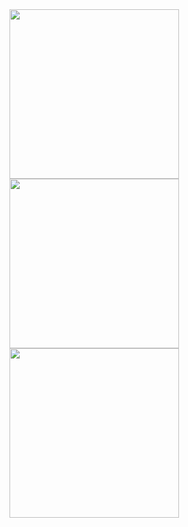 <img src="https://github.com/holivin21/Movie-Android-Kotlin/assets/30800318/4da925d4-04dc-4f22-9cf7-83393dc0020a" width="300"/>
<img src="https://github.com/holivin21/Movie-Android-Kotlin/assets/30800318/e62a301f-d3a8-4cb4-a433-5db60978b746" width="300"/>
<img src="https://github.com/holivin21/Movie-Android-Kotlin/assets/30800318/cba5526c-f143-4cfd-800c-5daf0e2acb90" width="300"/>
